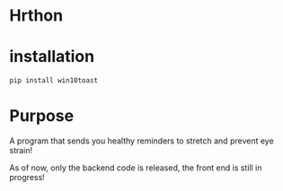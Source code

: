# Hrthon
# installation
```
pip install win10toast
```
# Purpose
A program that sends you healthy reminders to stretch and prevent eye strain!

As of now, only the backend code is released, the front end is still in progress!

